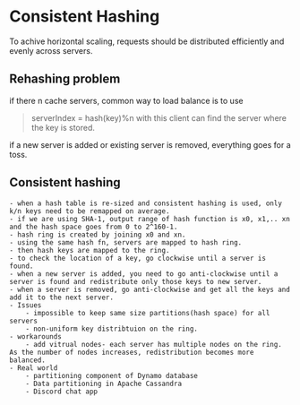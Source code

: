# Consistent Hashing

To achive horizontal scaling, requests should be distributed efficiently and evenly across servers.

## Rehashing problem

if there n cache servers, common way to load balance is to use

> serverIndex = hash(key)%n
> with this client can find the server where the key is stored.

if a new server is added or existing server is removed, everything goes for a toss.

## Consistent hashing

    - when a hash table is re-sized and consistent hashing is used, only k/n keys need to be remapped on average.
    - if we are using SHA-1, output range of hash function is x0, x1,.. xn and the hash space goes from 0 to 2^160-1.
    - hash ring is created by joining x0 and xn.
    - using the same hash fn, servers are mapped to hash ring.
    - then hash keys are mapped to the ring.
    - to check the location of a key, go clockwise until a server is found.
    - when a new server is added, you need to go anti-clockwise until a server is found and redistribute only those keys to new server.
    - when a server is removed, go anti-clockwise and get all the keys and add it to the next server.
    - Issues
        - impossible to keep same size partitions(hash space) for all servers
        - non-uniform key distribtuion on the ring.
    - workarounds
        - add vitrual nodes- each server has multiple nodes on the ring. As the number of nodes increases, redistribution becomes more balanced.
    - Real world
        - partitioning component of Dynamo database
        - Data partitioning in Apache Cassandra
        - Discord chat app
